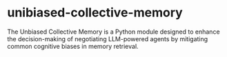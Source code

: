 # unibiased-collective-memory
The Unbiased Collective Memory is a Python module designed to enhance the decision-making of negotiating LLM-powered agents by mitigating common cognitive biases in memory retrieval.
